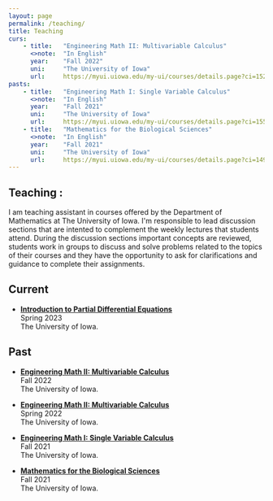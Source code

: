 ```yaml
---
layout: page
permalink: /teaching/
title: Teaching
curs:
    - title:   "Engineering Math II: Multivariable Calculus"
      <>note:  "In English"
      year:    "Fall 2022"
      uni:     "The University of Iowa"
      url:     https://myui.uiowa.edu/my-ui/courses/details.page?ci=152065&id=953716
pasts:
    - title:   "Engineering Math I: Single Variable Calculus"
      <>note:  "In English"
      year:    "Fall 2021"
      uni:     "The University of Iowa"
      url:     https://myui.uiowa.edu/my-ui/courses/details.page?ci=155573&id=941316 
    - title:   "Mathematics for the Biological Sciences"
      <>note:  "In English"
      year:    "Fall 2021"
      uni:     "The University of Iowa"
      url:     https://myui.uiowa.edu/my-ui/courses/details.page?ci=149667&id=941277
---
```


## Teaching : 
I am teaching assistant in courses offered by the Department of Mathematics at The University of Iowa. I'm responsible to lead discussion sections that are intented to complement
the weekly lectures that students attend. During the discussion sections important concepts are reviewed,
students work in groups to discuss and solve problems related to the topics of their courses and they have the opportunity to ask for clarifications and
guidance to complete their assignments. 


 
## Current

 - **[Introduction to Partial Differential Equations](https://myui.uiowa.edu/my-ui/courses/details.page?ci=149697&id=980060)** <br /> 
 Spring 2023 <br /> The University of Iowa.
 


## Past
 - **[Engineering Math II: Multivariable Calculus](https://myui.uiowa.edu/my-ui/courses/details.page?ci=152065&id=953716)** <br /> 
 Fall 2022 <br /> The University of Iowa.

- **[Engineering Math II: Multivariable Calculus](https://myui.uiowa.edu/my-ui/courses/details.page?ci=152065&id=953716)** <br /> 
 Spring 2022 <br /> The University of Iowa.
 
- **[Engineering Math I: Single Variable Calculus](https://myui.uiowa.edu/my-ui/courses/details.page?ci=155573&id=941316)** <br /> 
 Fall 2021 <br /> The University of Iowa.
 
- **[Mathematics for the Biological Sciences](https://myui.uiowa.edu/my-ui/courses/details.page?ci=149667&id=941277)** <br /> 
 Fall 2021 <br /> The University of Iowa.
 



